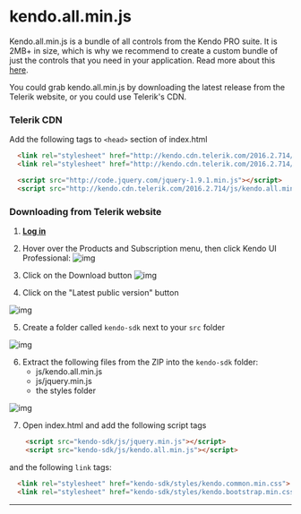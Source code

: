 # kendo.all.min.js

Kendo.all.min.js is a bundle of all controls from the Kendo PRO suite. It is 2MB+ in size, which is why we recommend to create a custom bundle of just the controls that you need in your application. Read more about this [here](./kendo_custom_min_js.md).

You could grab kendo.all.min.js by downloading the latest release from the Telerik website, or you could use Telerik's CDN.

### Telerik CDN
Add the following tags to `<head>` section of index.html

```html
  <link rel="stylesheet" href="http://kendo.cdn.telerik.com/2016.2.714/styles/kendo.common.min.css">
  <link rel="stylesheet" href="http://kendo.cdn.telerik.com/2016.2.714/styles/kendo.bootstrap.min.css">

  <script src="http://code.jquery.com/jquery-1.9.1.min.js"></script>
  <script src="http://kendo.cdn.telerik.com/2016.2.714/js/kendo.all.min.js"></script>
  ```

### Downloading from Telerik website
1. **[Log in](https://www.telerik.com/account)**
2. Hover over the Products and Subscription menu, then click Kendo UI Professional:
![img](http://i.imgur.com/jIggSWt.png)

3. Click on the Download button
![img](http://i.imgur.com/O5nQ7g6.png)

4. Click on the "Latest public version" button

 ![img](http://i.imgur.com/HELaUm1.png)

5. Create a folder called `kendo-sdk` next to your `src` folder

 ![img](http://i.imgur.com/8UjLOHX.png)

6. Extract the following files from the ZIP into the `kendo-sdk` folder:
   - js/kendo.all.min.js
   - js/jquery.min.js
   - the styles folder
   
 ![img](http://i.imgur.com/Up4Gduf.png)

7. Open index.html and add the following script tags
  ```html
      <script src="kendo-sdk/js/jquery.min.js"></script>
      <script src="kendo-sdk/js/kendo.all.min.js"></script>
  ```
  and the following `link` tags:
  ```html
    <link rel="stylesheet" href="kendo-sdk/styles/kendo.common.min.css">
    <link rel="stylesheet" href="kendo-sdk/styles/kendo.bootstrap.min.css">
  ```
  ***
